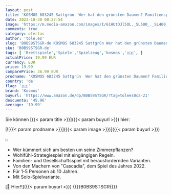 ```yaml
---
layout: post
title: 'KOSMOS 683245 Sattgrün  Wer hat den grünsten Daumen? Familienspiel ums Thema Zimmerpflanzen  Legespiel für 1-5 Personen ab 10 Jahren  Gesellschaftsspiel'
date: 2023-10-30 00:27:54
image: 'https://m.media-amazon.com/images/I/61HUtDJl5OL._SL500_._SL400_.jpg'
comments: true
category: ofertas
author: 'tole.es'
slug: 'B0BS9STSGR-de KOSMOS 683245 Sattgrün Wer hat den grünsten Daumen?...'
sku: 'B0BS9STSGR-de'
tags: [ 'Brettspiele','Spiele','Spielzeug','kosmos','🇩🇪', ]
actualPrice: 19.99 EUR
currency: EUR
price: 19.99
comparePrice: 36.99 EUR
prodname: 'KOSMOS 683245 Sattgrün  Wer hat den grünsten Daumen? Familienspiel ums Thema Zimmerpflanzen  Legespiel für 1-5 Personen ab 10 Jahren  Gesellschaftsspiel'
country: 'de'
flag: '🇩🇪'
brand: 'Kosmos'
buyurl: 'https://www.amazon.de/dp/B0BS9STSGR/?tag=tolees0ca-21'
descuento: '45.96'
average: '19.99'
---
```


Sie können [{{< param title >}}]({{< param buyurl >}}) hier:

[![{{< param prodname >}}]({{< param image >}})]({{< param buyurl >}})

ℹ️:

- Wer kümmert sich am besten um seine Zimmerpflanzen?
- Wohlfühl-Strategiespiel mit eingängigen Regeln.
- Familien- und Gesellschaftsspiel mit herausfordernden Varianten.
- Von den Machern von "Cascadia", dem Spiel des Jahres 2022.
- Für 1-5 Personen ab 10 Jahren.
- Mit Solo-Spielvariante.

[🛒 Hier!!]({{< param buyurl >}})
{{<world>}}B0BS9STSGR{{</world>}}
